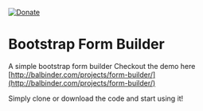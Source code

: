 
[![Donate](http://img.shields.io/badge/Donate-PayPal-green.svg)](http://www.paypal.com/cgi-bin/webscr?cmd=_s-xclick&hosted_button_id=A45DEPWLRZK5S)

# Bootstrap Form Builder
A simple bootstrap form builder
Checkout the demo here [http://balbinder.com/projects/form-builder/](http://balbinder.com/projects/form-builder/)

Simply clone or download the code and start using it!
